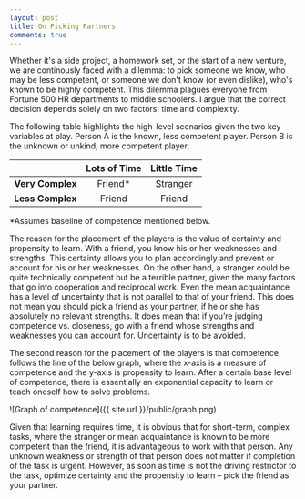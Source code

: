 ```yaml
---
layout: post
title: On Picking Partners
comments: true
---
```


Whether it's a side project, a homework set, or the start of a new venture, we are continously faced with a dilemma: to pick someone we know, who may be less competent, or someone we don't know (or even dislike), who's known to be highly competent. This dilemma plagues everyone from Fortune 500 HR departments to middle schoolers. I argue that the correct decision depends solely on two factors: time and complexity.

<!--more-->

The following table highlights the high-level scenarios given the two key variables at play. Person A is the known, less competent player. Person B is the unknown or unkind, more competent player.

|                | Lots of Time | Little Time |
|----------------|:------------:|:-----------:|
|**Very Complex**| Friend*      | Stranger    |
|**Less Complex**| Friend       | Friend      |

\*Assumes baseline of competence mentioned below.

The reason for the placement of the players is the value of certainty and propensity to learn. With a friend, you know his or her weaknesses and strengths. This certainty allows you to plan accordingly and prevent or account for his or her weaknesses. On the other hand, a stranger could be quite technically competent but be a terrible partner, given the many factors that go into cooperation and reciprocal work. Even the mean acquaintance has a level of uncertainty that is not parallel to that of your friend. This does not mean you should pick a friend as your partner, if he or she has absolutely no relevant strengths. It does mean that if you’re judging competence vs. closeness, go with a friend whose strengths and weaknesses you can account for. Uncertainty is to be avoided.

The second reason for the placement of the players is that competence follows the line of the below graph, where the x-axis is a measure of competence and the y-axis is propensity to learn. After a certain base level of competence, there is essentially an exponential capacity to learn or teach oneself how to solve problems.

![Graph of competence]({{ site.url }}/public/graph.png)

Given that learning requires time, it is obvious that for short-term, complex tasks, where the stranger or mean acquaintance is known to be more competent than the friend, it is advantageous to work with that person. Any unknown weakness or strength of that person does not matter if completion of the task is urgent. However, as soon as time is not the driving restrictor to the task, optimize certainty and the propensity to learn – pick the friend as your partner.
